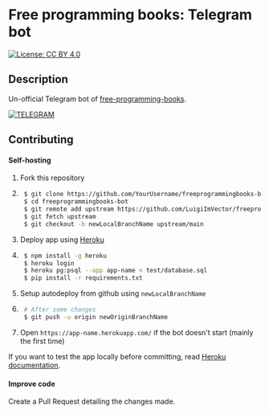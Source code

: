# Free programming books: Telegram bot

[![License: CC BY 4.0](https://img.shields.io/badge/License-CC%20BY%204.0-lightgrey.svg)](https://creativecommons.org/licenses/by/4.0/)

## Description

Un-official Telegram bot of [free-programming-books](https://github.com/EbookFoundation/free-programming-books/).

[![TELEGRAM](https://img.shields.io/badge/Telegram-2CA5E0?style=for-the-badge&logo=telegram&logoColor=white)](https://t.me/freeprogrammingbooks_bot)

## Contributing

#### Self-hosting

1. Fork this repository

2. ```sh
    $ git clone https://github.com/YourUsername/freeprogrammingbooks-bot.git
    $ cd freeprogrammingbooks-bot
    $ git remote add upstream https://github.com/LuigiImVector/freeprogrammingbooks-bot.git
    $ git fetch upstream
    $ git checkout -b newLocalBranchName upstream/main
    ```

3. Deploy app using [Heroku](https://heroku.com/deploy?template=https://github.com/LuigiImVector/freeprogrammingbooks-bot)

4. ```sh
    $ npm install -g heroku
    $ heroku login
    $ heroku pg:psql --app app-name < test/database.sql
    $ pip install -r requirements.txt
    ```

5. Setup autodeploy from github using `newLocalBranchName`

6. ```sh
    # After some changes
    $ git push -u origin newOriginBranchName
    ```

7. Open `https://app-name.herokuapp.com/` if the bot doesn't start (mainly the first time)

If you want to test the app locally before committing, read [Heroku documentation](https://devcenter.heroku.com/articles/heroku-local).


#### Improve code

Create a Pull Request detailing the changes made. 